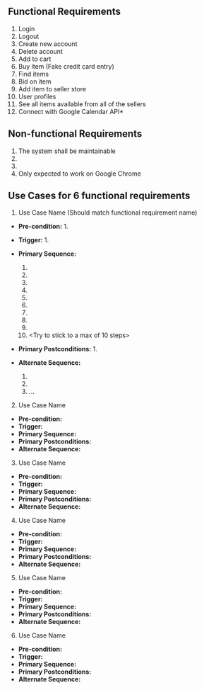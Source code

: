 ## Functional Requirements
1. Login
2. Logout
3. Create new account
4. Delete account
5. Add to cart
6. Buy item (Fake credit card entry)
7. Find items
8. Bid on item
9. Add item to seller store
10. User profiles
11. See all items available from all of the sellers
12. Connect with Google Calendar API*

## Non-functional Requirements
1. The system shall be maintainable
2. 
3. 
4. Only expected to work on Google Chrome

## Use Cases for 6 functional requirements

1. Use Case Name (Should match functional requirement name)
- **Pre-condition:** <can be a list or short description> 
  1. 
- **Trigger:** <can be a list or short description> 
  1. 
- **Primary Sequence:**
  
  1. 
  2. 
  3. 
  4. 
  5. 
  6. 
  7. 
  8. 
  9. 
  10. <Try to stick to a max of 10 steps>

- **Primary Postconditions:** <can be a list or short description> 
  1.
- **Alternate Sequence:** <you can have more than one alternate sequence to describe multiple issues that may arise>
  
  1. 
  2. 
  3. ...

2. Use Case Name
- **Pre-condition:**
- **Trigger:** 
- **Primary Sequence:**
- **Primary Postconditions:** 
- **Alternate Sequence:** 

3. Use Case Name
- **Pre-condition:**
- **Trigger:** 
- **Primary Sequence:**
- **Primary Postconditions:** 
- **Alternate Sequence:** 

4. Use Case Name
- **Pre-condition:**
- **Trigger:** 
- **Primary Sequence:**
- **Primary Postconditions:** 
- **Alternate Sequence:** 

5. Use Case Name
- **Pre-condition:**
- **Trigger:** 
- **Primary Sequence:**
- **Primary Postconditions:** 
- **Alternate Sequence:** 

6. Use Case Name
- **Pre-condition:**
- **Trigger:** 
- **Primary Sequence:**
- **Primary Postconditions:** 
- **Alternate Sequence:** 
